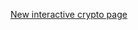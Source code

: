 
<a class="https" href="https://wiki.sagemath.org/interact/cryptography">New interactive crypto page</a> 
